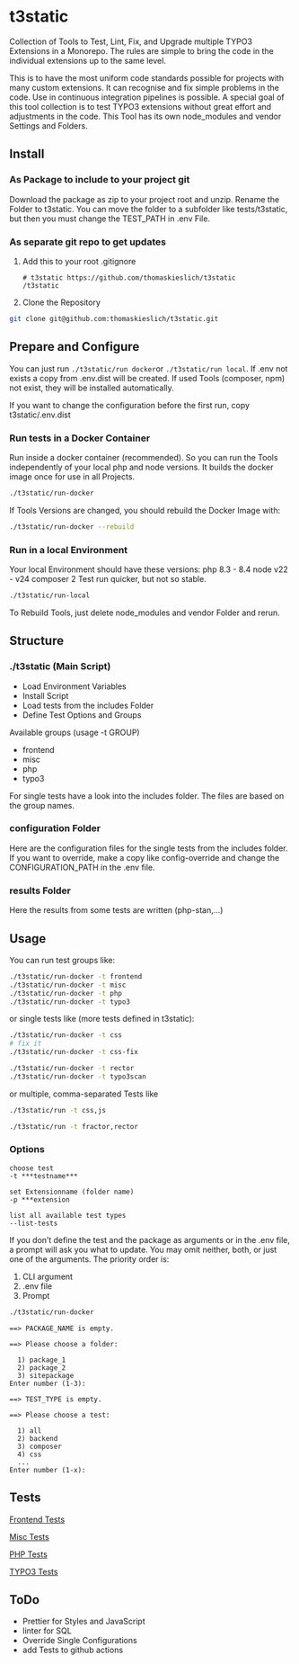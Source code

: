 # t3static

Collection of Tools to Test, Lint, Fix, and Upgrade multiple TYPO3 Extensions
in a Monorepo.
The rules are simple to bring the code in the individual extensions up to the
same level.

This is to have the most uniform code standards possible for projects with many
custom extensions. It can recognise and fix simple problems in the code. Use in
continuous integration pipelines is possible.
A special goal of this tool collection is to test TYPO3 extensions without great
effort and adjustments in the code.
This Tool has its own node_modules and vendor Settings and Folders.

## Install

### As Package to include to your project git

Download the package as zip to your project root and unzip.
Rename the Folder to t3static. You can move the folder to a subfolder like
tests/t3static, but then you must change the TEST_PATH in .env File.

### As separate git repo to get updates

1. Add this to your root .gitignore

    ```gitignore
    # t3static https://github.com/thomaskieslich/t3static
    /t3static
    ```

2. Clone the Repository

```bash
git clone git@github.com:thomaskieslich/t3static.git
```

## Prepare and Configure

You can just run `./t3static/run docker`or `./t3static/run local`.
If .env not exists a copy from .env.dist will be created. If used Tools
(composer, npm) not exist, they will be installed automatically.

If you want to change the configuration before the first run,
copy t3static/.env.dist

### Run tests in a Docker Container

Run inside a docker container (recommended).
So you can run the Tools independently of your local php and node versions.
It builds the docker image once for use in all Projects.

```bash
./t3static/run-docker
```

If Tools Versions are changed, you should rebuild the Docker Image with:

```bash
./t3static/run-docker --rebuild
```

### Run in a local Environment

Your local Environment should have these versions:
php 8.3 - 8.4
node v22 - v24
composer 2
Test run quicker, but not so stable.

```bash
./t3static/run-local
```

To Rebuild Tools, just delete node_modules and vendor Folder and rerun.

## Structure

### ./t3static (Main Script)

- Load Environment Variables
- Install Script
- Load tests from the includes Folder
- Define Test Options and Groups

Available groups (usage -t GROUP)

- frontend
- misc
- php
- typo3

For single tests have a look into the includes folder.
The files are based on the group names.

### configuration Folder

Here are the configuration files for the single tests from the includes folder.
If you want to override, make a copy like config-override and change the
CONFIGURATION_PATH in the .env file.

### results Folder

Here the results from some tests are written (php-stan,…)

## Usage

You can run test groups like:

```bash
./t3static/run-docker -t frontend
./t3static/run-docker -t misc
./t3static/run-docker -t php
./t3static/run-docker -t typo3
```

or single tests like (more tests defined in t3static):

```bash
./t3static/run-docker -t css
# fix it
./t3static/run-docker -t css-fix

./t3static/run-docker -t rector
./t3static/run-docker -t typo3scan
```

or multiple, comma-separated Tests like

```bash
./t3static/run -t css,js

./t3static/run -t fractor,rector
```

### Options

```text
choose test
-t ***testname***

set Extensionname (folder name)
-p ***extension

list all available test types
--list-tests
```

If you don’t define the test and the package as arguments or in the .env file,
a prompt will ask you what to update. You may omit neither, both, or just one of
the arguments. The priority order is:

1. CLI argument
2. .env file
3. Prompt

```bash
./t3static/run-docker
```

```text
==> PACKAGE_NAME is empty.

==> Please choose a folder:

  1) package_1
  2) package_2
  3) sitepackage
Enter number (1-3):

==> TEST_TYPE is empty.

==> Please choose a test:

  1) all
  2) backend
  3) composer
  4) css
  ...
Enter number (1-x):
```

## Tests

[Frontend Tests](documentation/tests-frontend.md)

[Misc Tests](documentation/tests-misc.md)

[PHP Tests](documentation/tests-php.md)

[TYPO3 Tests](documentation/tests-typo3.md)

## ToDo

- Prettier for Styles and JavaScript
- linter for SQL
- Override Single Configurations
- add Tests to github actions
